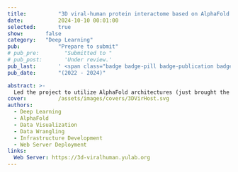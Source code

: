 ```yaml
---
title:          "3D viral-human protein interactome based on AlphaFold predictions"
date:           2024-10-10 00:01:00
selected:       true
show:		false
category:	"Deep Learning"
pub:            "Prepare to submit"
# pub_pre:        "Submitted to "
# pub_post:       'Under review.'
pub_last:       ' <span class="badge badge-pill badge-publication badge-success">Spotlight</span>'
pub_date:       "(2022 - 2024)"

abstract: >-
  Led the project to utilize AlphaFold architectures (just brought the Nobel Prize in chemistry to its developers!) to build the first comprehensive 3D database of viral-human protein-protein interaction structures. We addressed a critical gap in the current AlphaFold-Multimer-based studies for the viral-human interactome by curating a comprehensive and specific benchmark set. From the constructed 3D viral-human protein-protein interaction database, we also explore interface patterns among different viruses, providing new insights into viral mechanisms and potential therapeutic targets.
cover:          /assets/images/covers/3DVirHost.svg
authors:
  - Deep Learning
  - AlphaFold
  - Data Visualization
  - Data Wrangling
  - Infrastructure Development
  - Web Server Deployment
links:
  Web Server: https://3d-viralhuman.yulab.org
---
```

